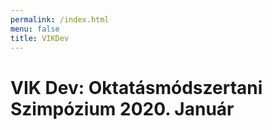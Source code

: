 ```yaml
---
permalink: /index.html
menu: false
title: VIKDev
---
```


# VIK Dev: Oktatásmódszertani Szimpózium 2020. Január


